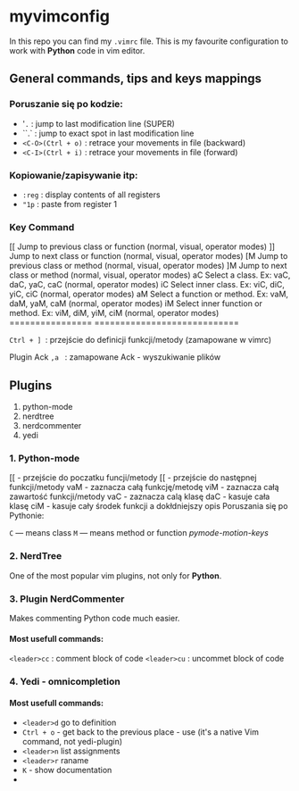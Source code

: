 
# myvimconfig

In this repo you can find my `.vimrc`  file.
This is my favourite configuration to work with **Python** code in vim editor.

## General commands, tips and keys mappings

###  Poruszanie się po kodzie:
- '`.`       : jump to last modification line (SUPER)
- ``.`       : jump to exact spot in last modification line
- `<C-O>(Ctrl + o)`    : retrace your movements in file (backward) 
- `<C-I>(Ctrl + i)`    : retrace your movements in file (forward)

### Kopiowanie/zapisywanie itp:
- `:reg`     : display contents of all registers
- `"1p`      : paste from register 1




###  Key Command

[[ Jump to previous class or function (normal, visual, operator modes)
]] Jump to next class or function (normal, visual, operator modes)
[M Jump to previous class or method (normal, visual, operator modes)
]M Jump to next class or method (normal, visual, operator modes)
aC Select a class. Ex: vaC, daC, yaC, caC (normal, operator modes)
iC Select inner class. Ex: viC, diC, yiC, ciC (normal, operator modes)
aM Select a function or method. Ex: vaM, daM, yaM, caM (normal, operator modes)
iM Select inner function or method. Ex: viM, diM, yiM, ciM (normal, operator modes)
================  ============================

`Ctrl + ] `: przejście do definicji funkcji/metody (zamapowane w vimrc)

Plugin Ack
`,a `     :     zamapowane Ack - wyszukiwanie plików


## Plugins
1. python-mode
2. nerdtree
3. nerdcommenter
4. yedi

### 1. Python-mode
[[ - przejście do poczatku funcji/metody
[[ - przejście do następnej funkcji/metody
vaM - zaznacza całą funkcję/metodę
viM - zaznacza całą zawartość funkcji/metody
vaC - zaznacza calą klasę
daC - kasuje cała klasę
ciM - kasuje cały środek funkcji
a dokłdniejszy opis Poruszania się po Pythonie:

`C` — means class
`M` — means method or function
 *pymode-motion-keys*


### 2. NerdTree
One of the most popular vim plugins, not only for **Python**.


###  3. Plugin NerdCommenter

Makes commenting Python code much easier.

#### Most usefull commands:

`<leader>cc`     : comment block of code
`<leader>cu`     : uncommet block of code

### 4. Yedi - omnicompletion

#### Most usefull commands:

- `<leader>d` go to definition
-  `Ctrl + o` - get back to the previous place - use (it's a native Vim command, not yedi-plugin)
- `<leader>n` list assignments
 - `<leader>r` raname
  - `K`  - show documentation
- 
